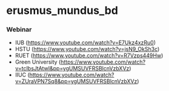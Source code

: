 # erusmus_mundus_bd

### Webinar
- IUB (https://www.youtube.com/watch?v=E7Ukz4xzRu0)
- HSTU (https://www.youtube.com/watch?v=jsN9_OkSh3c)
- RUET (https://www.youtube.com/watch?v=R7Vzps449Hw)
- Green University (https://www.youtube.com/watch?v=tcIbsJtAtwI&pp=ygUMSUVFRSBlcnVzbXVz)
- IIUC (https://www.youtube.com/watch?v=ZUraVPN7Sq8&pp=ygUMSUVFRSBlcnVzbXVz) 
